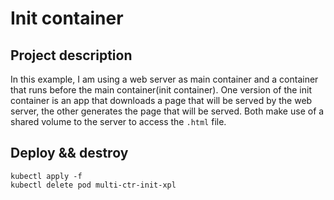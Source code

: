 # Init container

## Project description

In this example, I am using a web server as main container and a container that runs before the main container(init container). One version of the init container is an app that downloads a page that will be served by the web server, the other generates the page that will be served. Both make use of a shared volume to the server to access the `.html` file.

## Deploy && destroy

```shell
kubectl apply -f  
kubectl delete pod multi-ctr-init-xpl 
```
